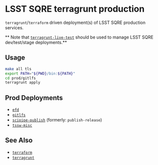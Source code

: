 LSST SQRE terragrunt production
===

`terragrunt`/`terraform` driven deployment(s) of LSST SQRE production services.

** Note that
[`terragrunt-live-test`](https://github.com/lsst-sqre/terragrunt-live-test)
should be used to manage LSST SQRE dev/test/stage deployments.**

Usage
---

```bash
make all tls
export PATH="${PWD}/bin:${PATH}"
cd prod/gitlfs
terragrunt apply
```

Prod Deployments
---

- [`efd`](prod/efd)
- [`gitlfs`](prod/gitlfs)
- [`scipipe-publish`](prod/scipipe-publish) (formerly: `publish-release`)
- [`tssw-misc`](prod/tssw-misc)


See Also
---

* [`terraform`](https://www.terraform.io/)
* [`terragrunt`](https://github.com/gruntwork-io/terragrunt)
